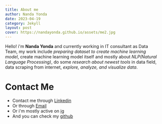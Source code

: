 ```yaml
---
title: About me
author: Nanda Yonda
date: 2023-04-19
category: Jekyll
layout: post
cover: https://nandayonda.github.io/assets/me2.jpg
---
```


Hello! i'm **Nanda Yonda** and currently working in IT consultant as Data Team, my work include *preparing dataset to create machine learning model*, create machine learning model itself and mostly about *NLP(Natural Language Processing)*, do some *research about newest tools* in data field, data scraping from internet, *explore, analyze, and visualize data*.

# Contact Me
- Contact me through [Linkedin](https://www.linkedin.com/in/nanda-yonda-29aa261aa/)
- Or through [Email](mailto:yondananda@gmail.com)
- Or i'm mostly active on [ig](https://www.instagram.com/nandayonda/)
- And you can check my [github](https://github.com/nandayonda)
